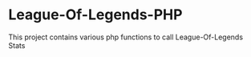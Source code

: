 # League-Of-Legends-PHP

This project contains various php functions to call League-Of-Legends Stats
